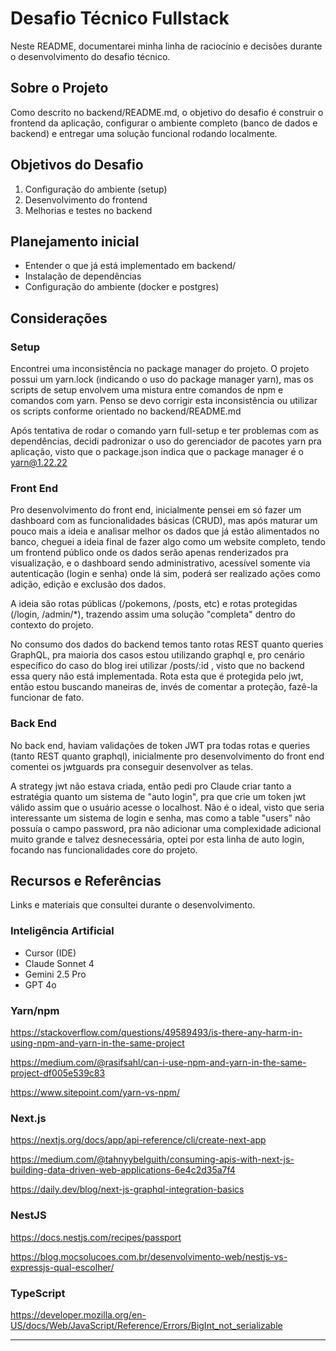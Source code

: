 # Desafio Técnico Fullstack

Neste README, documentarei minha linha de raciocínio e decisões durante o desenvolvimento do desafio técnico.

## Sobre o Projeto

Como descrito no backend/README.md, o objetivo do desafio é construir o frontend da aplicação, configurar o ambiente completo (banco de dados e backend) e entregar uma solução funcional rodando localmente.

## Objetivos do Desafio

1. Configuração do ambiente (setup)
2. Desenvolvimento do frontend
3. Melhorias e testes no backend

## Planejamento inicial

- Entender o que já está implementado em backend/
- Instalação de dependências
- Configuração do ambiente (docker e postgres)

## Considerações

### Setup

Encontrei uma inconsistência no package manager do projeto. O projeto possui um yarn.lock (indicando o uso do package manager yarn), mas os scripts de setup envolvem uma mistura entre comandos de npm e comandos com yarn. Penso se devo corrigir esta inconsistência ou utilizar os scripts conforme orientado no backend/README.md

Após tentativa de rodar o comando yarn full-setup e ter problemas com as dependências, decidi padronizar o uso do gerenciador de pacotes yarn pra aplicação, visto que o package.json indica que o package manager é o yarn@1.22.22

### Front End

Pro desenvolvimento do front end, inicialmente pensei em só fazer um dashboard com as funcionalidades básicas (CRUD), mas após maturar um pouco mais a ideia e analisar melhor os dados que já estão alimentados no banco, cheguei a ideia final de fazer algo como um website completo, tendo um frontend público onde os dados serão apenas renderizados pra visualização, e o dashboard sendo administrativo, acessível somente via autenticação (login e senha) onde lá sim, poderá ser realizado ações como adição, edição e exclusão dos dados.

A ideia são rotas públicas (/pokemons, /posts, etc) e rotas protegidas (/login, /admin/*), trazendo assim uma solução "completa" dentro do contexto do projeto.

No consumo dos dados do backend temos tanto rotas REST quanto queries GraphQL, pra maioria dos casos estou utilizando graphql e, pro cenário específico do caso do blog irei utilizar /posts/:id , visto que no backend essa query não está implementada. Rota esta que é protegida pelo jwt, então estou buscando maneiras de, invés de comentar a proteção, fazê-la funcionar de fato.

### Back End

No back end, haviam validações de token JWT pra todas rotas e queries (tanto REST quanto graphql), inicialmente pro desenvolvimento do front end comentei os jwtguards pra conseguir desenvolver as telas.

A strategy jwt não estava criada, então pedi pro Claude criar tanto a estratégia quanto um sistema de "auto login", pra que crie um token jwt válido assim que o usuário acesse o localhost. Não é o ideal, visto que seria interessante um sistema de login e senha, mas como a table "users" não possuía o campo password, pra não adicionar uma complexidade adicional muito grande e talvez desnecessária, optei por esta linha de auto login, focando nas funcionalidades core do projeto.

## Recursos e Referências
Links e materiais que consultei durante o desenvolvimento.

### Inteligência Artificial

- Cursor (IDE)
- Claude Sonnet 4
- Gemini 2.5 Pro
- GPT 4o

### Yarn/npm

https://stackoverflow.com/questions/49589493/is-there-any-harm-in-using-npm-and-yarn-in-the-same-project

https://medium.com/@rasifsahl/can-i-use-npm-and-yarn-in-the-same-project-df005e539c83

https://www.sitepoint.com/yarn-vs-npm/

### Next.js

https://nextjs.org/docs/app/api-reference/cli/create-next-app

https://medium.com/@tahnyybelguith/consuming-apis-with-next-js-building-data-driven-web-applications-6e4c2d35a7f4

https://daily.dev/blog/next-js-graphql-integration-basics

### NestJS

https://docs.nestjs.com/recipes/passport

https://blog.mocsolucoes.com.br/desenvolvimento-web/nestjs-vs-expressjs-qual-escolher/

### TypeScript

https://developer.mozilla.org/en-US/docs/Web/JavaScript/Reference/Errors/BigInt_not_serializable

---
